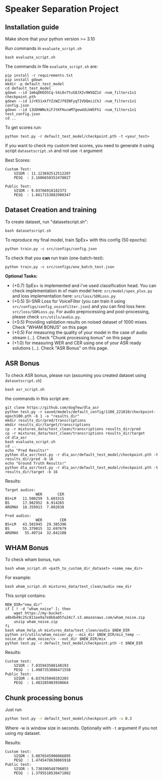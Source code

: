 # Speaker Separation Project 

## Installation guide

Make shore that your python version >= 3.10

Run commands in `evaluate_script.sh`
```shell 
bash evaluate_script.sh
```
The commands in file `evaluate_script.sh` are: 
```shell
pip install -r requirements.txt
pip install gdown
mkdir -p default_test_model
cd default_test_model
gdown --id 1m6qDKEOSCq-S4i8v7tuS8JX2v9WSQZiU -num_filters1x1 checkpoint.pth
gdown --id 1JrK51xkfYZzWZJf9INFyqTIVDQmiiChJ -num_filters1x1 config.json
gdown --id 13UDHWNckiFJtKFHucmM7gewddikWSFh1 -num_filters1x1 test_config.json
cd ..
```
To get scores run: 
```shell
python test.py -r default_test_model/checkpoint.pth -t <your_test>
```
If you want to check my custom test scores, you need to generate it using script `datasetscript.sh` and not use -t argument

Best Scores: 

```angular2html
Custom Test:
    SISDR : 11.123692512512207
    PESQ  : 2.1606650352478027

Public Test:
    SISDR : 9.03766918182373
    PESQ  : 1.6617153882980347
```

## Dataset Creation and training
To create dataset, run "datasetscript.sh": 
```shell
bash datasetscript.sh
```

To reproduce my final model, train SpEx+ with this config (50 epochs): 
```shell
python train.py -c src/configs/config.json
```

To check that you __can__ run train (one-batch-test): 
```shell
python train.py -c src/configs/one_batch_test.json
```

**Optional Tasks:**

- (+0.7) SpEx+ is implemented and i've used classification head. You can check implementation in 
of main model here: `src/model/spex_plus.py` and loss implementation here: `src/loss/SDRLoss.py`
- (+0.5) SI-SNR Loss for VoiceFilter (you can train it using `src/configs/config_voicefilter.json`)
and you can find loss here: `src/loss/SDRLoss.py`. For audio preprocessing and post-processing, please check
`src/utils/audio.py`.
- (+0.5) Providing validation results on noised dataset of 1000 mixes. Check "WHAM BONUS" on this page
- (+0.5) For measuring the quality of your model in the case of audio stream (...).
  Check "Chunk processing bonus" on this page
- (+1.0) for measuring WER and CER using one of your ASR ready solutions (...). Check "ASR Bonus" on this page. 


## ASR Bonus

To check ASR bonus, please run (assuming you created dataset using `datasetscript.sh`)
```shell
bash asr_script.sh
```

the commands in this script are: 
```shell
git clone https://github.com/dogfew/dla_asr
python test.py -r saved/models/default_config/1108_221810/checkpoint-epoch100.pth -b 1 -o "results_dir"
mkdir results_dir/pred/transcriptions
mkdir results_dir/target/transcriptions
cp -r mixtures_data/test_clean/transcriptions results_dir/pred
cp -r mixtures_data/test_clean/transcriptions results_dir/target
cd dla_asr
bash evaluate_script.sh
cd ..
echo "Pred Results!"
python dla_asr/test.py -r dla_asr/default_test_model/checkpoint.pth -t results_dir/pred -b 16
echo "Ground Truth Results!"
python dla_asr/test.py -r dla_asr/default_test_model/checkpoint.pth -t results_dir/target -b 16
```

Results: 
```
Target audios:
              WER       CER
BS+LM   11.500259  5.603315
BS      17.982952  6.914265
ARGMAX  18.359913  7.002038

Pred audios:
              WER        CER
BS+LM   43.501945  29.385396
BS      55.379015  32.697679
ARGMAX   55.49714  32.842108
```

## WHAM Bonus

To check wham bonus, run: 
```shell
bash wham_script.sh <path_to_custom_dir_dataset> <some_new_dir>
```
For example: 
```shell
bash wham_script.sh mixtures_data/test_clean/audio new_dir
```
This script contains: 
```shell
NEW_DIR="new_dir"
if [ ! -d "wham_noise" ]; then
    wget https://my-bucket-a8b4b49c25c811ee9a7e8bba05fa24c7.s3.amazonaws.com/wham_noise.zip
    unzip wham_noise.zip
fi
bash wham_help.sh mixtures_data/test_clean/audio $NEW_DIR
python src/utils/wham_noiser.py --mix_dir $NEW_DIR/mix_temp --noise_dir wham_noise/cv --out_dir $NEW_DIR/mix
python test.py -r default_test_model/checkpoint.pth -t $NEW_DIR
```

Results: 

```angular2html
Custom test:
    SISDR : 7.035943508148193
    PESQ  : 1.4987353086471558
Public Test: 
    SISDR : 6.837635040283203
    PESQ  : 1.483285903930664
```

## Chunk processing bonus 

Just run 

```bash
python test.py -r default_test_model/checkpoint.pth -w 0.3
```
Where -w is window size in seconds. Optionally with `-t` argument if you not using my dataset.

Results: 
```angular2html
Custom test:
    SISDR : 3.0876545906066895
    PESQ  : 1.4745478630065918
Public test: 
    SISDR : 5.730390548706055
    PESQ  : 1.3795510530471802
```